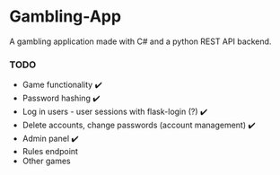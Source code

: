 # Gambling-App
A gambling application made with C# and a python REST API backend.

### TODO
- Game functionality ✔️
- Password hashing ✔️
- Log in users - user sessions with flask-login (?) ✔️
- Delete accounts, change passwords (account management) ✔️
- Admin panel ✔️
- Rules endpoint
- Other games
